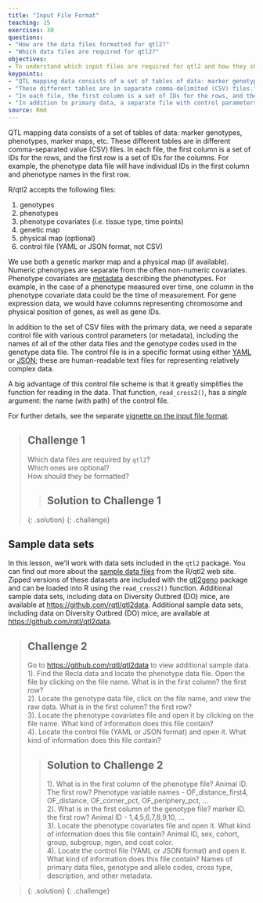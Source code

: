 ```yaml
---
title: "Input File Format"
teaching: 15
exercises: 30
questions:
- "How are the data files formatted for qtl2?"
- "Which data files are required for qtl2?"
objectives:
- To understand which input files are required for qtl2 and how they should be formatted.
keypoints:
- "QTL mapping data consists of a set of tables of data: marker genotypes, phenotypes, marker maps, etc."
- "These different tables are in separate comma-delimited (CSV) files."
- "In each file, the first column is a set of IDs for the rows, and the first row is a set of IDs for the columns."
- "In addition to primary data, a separate file with control parameters (or metadata) in either [YAML](http://www.yaml.org) or [JSON](http://json.org) format is required."
source: Rmd
---
```




QTL mapping data consists of a set of tables of data: marker
genotypes, phenotypes, marker maps, etc. These different tables are in different comma-separated value (CSV) files. In each file, the first column is a set of IDs for the rows, and the first row is a set of IDs for the columns. For example, the phenotype data file will have individual IDs in the first column and phenotype names in the first row.

R/qtl2 accepts the following files:
1. genotypes
2. phenotypes
3. phenotype covariates (*i.e.* tissue type, time points)  
4. genetic map  
5. physical map (optional)  
6. control file (YAML or JSON format, not CSV)

We use both a genetic marker map and a physical map (if available). Numeric phenotypes are separate from the often non-numeric covariates. Phenotype covariates are [metadata](https://en.wikipedia.org/wiki/Metadata) describing the phenotypes. For example, in the case of a phenotype measured over time, one column in the phenotype covariate data could be the time of measurement. For gene expression data, we would have columns representing chromosome and physical position of genes, as well as gene IDs.

In addition to the set of CSV files with the primary data, we need a separate control file with various control parameters
(or metadata), including the names of all of the other data files and the genotype codes used in the genotype data file. The control file is in a specific format using either [YAML](http://www.yaml.org) or
[JSON](http://json.org); these are human-readable text files for
representing relatively complex data.

A big advantage of this control file scheme is that it greatly
simplifies the function for reading in the data. That function,
`read_cross2()`, has a _single_ argument: the name (with path) of the control file.

For further details, see the separate [vignette on the input file format](http://kbroman.org/qtl2/assets/vignettes/input_files.html).

> ## Challenge 1
> Which data files are required by `qtl2`?  
> Which ones are optional?  
> How should they be formatted?
>
> > ## Solution to Challenge 1
> >
> {: .solution}
{: .challenge}

## Sample data sets

In this lesson, we'll work with data sets included in the `qtl2` package. You can find out more about the [sample data files](http://kbroman.org/qtl2/pages/sampledata.html) from the R/qtl2 web site. Zipped versions of these datasets are included with the [qtl2geno](https://github.com/rqtl/qtl2geno) package and can be loaded into R using the `read_cross2()` function.
Additional sample data sets, including data on Diversity Outbred (DO) mice, are available at <https://github.com/rqtl/qtl2data>. Additional sample data sets, including data on Diversity Outbred (DO) mice, are available at <https://github.com/rqtl/qtl2data>.

> ## Challenge 2
> Go to <https://github.com/rqtl/qtl2data> to view additional sample data.
> 1). Find the Recla data and locate the phenotype data file. Open the file by clicking on the file name. What is in the first column? the first row?  
> 2). Locate the genotype data file, click on the file name, and view the raw data. What is in the first column? the first row?  
> 3). Locate the phenotype covariates file and open it by clicking on the file name. What kind of information does this file contain?  
> 4). Locate the control file (YAML or JSON format) and open it. What kind of information does this file contain?  
>
> > ## Solution to Challenge 2
> >
> > 1). What is in the first column of the phenotype file? Animal ID. The first row? Phenotype variable names - OF_distance_first4, OF_distance, OF_corner_pct, OF_periphery_pct, ...  
> > 2). What is in the first column of the genotype file? marker ID. the first row? Animal ID - 1,4,5,6,7,8,9,10, ...  
> 3). Locate the phenotype covariates file and open it. What kind of information does this file contain? Animal ID, sex, cohort, group, subgroup, ngen, and coat color.  
> 4). Locate the control file (YAML or JSON format) and open it. What kind of information does this file contain? Names of primary data files, genotype and allele codes, cross type, description, and other metadata.

> {: .solution}
{: .challenge}






